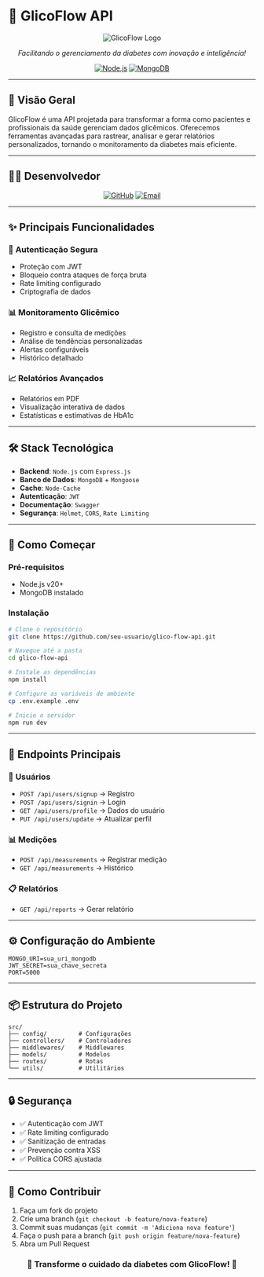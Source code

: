 # 🌟 **GlicoFlow API**

<div align="center">

![GlicoFlow Logo](https://glico-flow-fellipescrups-projects.vercel.app/_next/image?url=%2F_next%2Fstatic%2Fmedia%2Fglicoflow-logo.33783831.png&w=384&q=75)

*Facilitando o gerenciamento da diabetes com inovação e inteligência!*

[![Node.js](https://img.shields.io/badge/Node.js-20+-green.svg)](https://nodejs.org/)
[![MongoDB](https://img.shields.io/badge/MongoDB-Latest-brightgreen.svg)](https://www.mongodb.com/)

</div>

---

## 🚀 **Visão Geral**

GlicoFlow é uma API projetada para transformar a forma como pacientes e profissionais da saúde gerenciam dados glicêmicos. Oferecemos ferramentas avançadas para rastrear, analisar e gerar relatórios personalizados, tornando o monitoramento da diabetes mais eficiente.

---

## 👨‍💻 **Desenvolvedor**

<div align="center">

[![GitHub](https://img.shields.io/badge/GitHub-FellipeScrup-black?style=for-the-badge&logo=github)](https://github.com/FellipeScrup)
[![Email](https://img.shields.io/badge/Email-fellipescruph%40gmail.com-red?style=for-the-badge&logo=gmail)](mailto:fellipescruph@gmail.com)

</div>

---

## ✨ **Principais Funcionalidades**

### 🔐 **Autenticação Segura**
- Proteção com JWT
- Bloqueio contra ataques de força bruta
- Rate limiting configurado
- Criptografia de dados

### 📊 **Monitoramento Glicêmico**
- Registro e consulta de medições
- Análise de tendências personalizadas
- Alertas configuráveis
- Histórico detalhado

### 📈 **Relatórios Avançados**
- Relatórios em PDF
- Visualização interativa de dados
- Estatísticas e estimativas de HbA1c

---

## 🛠️ **Stack Tecnológica**

- **Backend**: `Node.js` com `Express.js`
- **Banco de Dados**: `MongoDB` + `Mongoose`
- **Cache**: `Node-Cache`
- **Autenticação**: `JWT`
- **Documentação**: `Swagger`
- **Segurança**: `Helmet`, `CORS`, `Rate Limiting`

---

## 🚀 **Como Começar**

### **Pré-requisitos**
- Node.js v20+
- MongoDB instalado

### **Instalação**
```bash
# Clone o repositório
git clone https://github.com/seu-usuario/glico-flow-api.git

# Navegue até a pasta
cd glico-flow-api

# Instale as dependências
npm install

# Configure as variáveis de ambiente
cp .env.example .env

# Inicie o servidor
npm run dev
```

---

## 📡 **Endpoints Principais**

### 👤 **Usuários**
- `POST /api/users/signup` → Registro
- `POST /api/users/signin` → Login
- `GET /api/users/profile` → Dados do usuário
- `PUT /api/users/update` → Atualizar perfil

### 📊 **Medições**
- `POST /api/measurements` → Registrar medição
- `GET /api/measurements` → Histórico

### 📋 **Relatórios**
- `GET /api/reports` → Gerar relatório

---

## ⚙️ **Configuração do Ambiente**

```env
MONGO_URI=sua_uri_mongodb
JWT_SECRET=sua_chave_secreta
PORT=5000
```

---

## 📦 **Estrutura do Projeto**

```
src/
├── config/         # Configurações
├── controllers/    # Controladores
├── middlewares/    # Middlewares
├── models/         # Modelos
├── routes/         # Rotas
└── utils/          # Utilitários
```

---

## 🔒 **Segurança**

- ✅ Autenticação com JWT
- ✅ Rate limiting configurado
- ✅ Sanitização de entradas
- ✅ Prevenção contra XSS
- ✅ Política CORS ajustada

---

## 🤝 **Como Contribuir**

1. Faça um fork do projeto
2. Crie uma branch (`git checkout -b feature/nova-feature`)
3. Commit suas mudanças (`git commit -m 'Adiciona nova feature'`)
4. Faça o push para a branch (`git push origin feature/nova-feature`)
5. Abra um Pull Request


<div align="center">

### 🌟 **Transforme o cuidado da diabetes com GlicoFlow!** 🌟


</div>